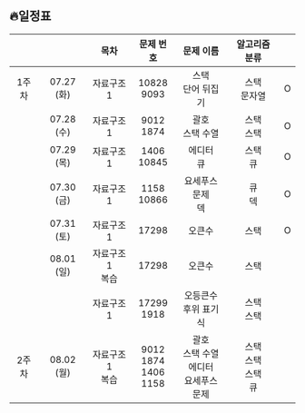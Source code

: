 ## 🔥일정표

|||목차|문제 번호|문제 이름|알고리즘 분류||
|:---:|:---:|:---:|:---:|:---:|:---:|:---:|
|1주차  |07.27 (화) |자료구조 1|10828<br>9093|스택<br>단어 뒤집기|스택<br>문자열|O|
|       |07.28 (수) |자료구조 1|9012<br>1874|괄호<br>스택 수열|스택<br>스택|O|
|       |07.29 (목) |자료구조 1|1406<br>10845|에디터<br>큐|스택<br>큐|O|
|       |07.30 (금) |자료구조 1|1158<br>10866|요세푸스 문제<br>덱|큐<br>덱|O|
|       |07.31 (토) |자료구조 1|17298|오큰수|스택|O|
|       |08.01 (일) |자료구조 1<br>복습|17298|오큰수|스택||
|       |           |자료구조 1|17299<br>1918|오등큰수<br>후위 표기식|스택<br>스택||
|2주차  |08.02 (월) |자료구조 1<br>복습|9012<br>1874<br>1406<br>1158|괄호<br>스택 수열<br>에디터<br>요세푸스 문제|스택<br>스택<br>스택<br>큐||
